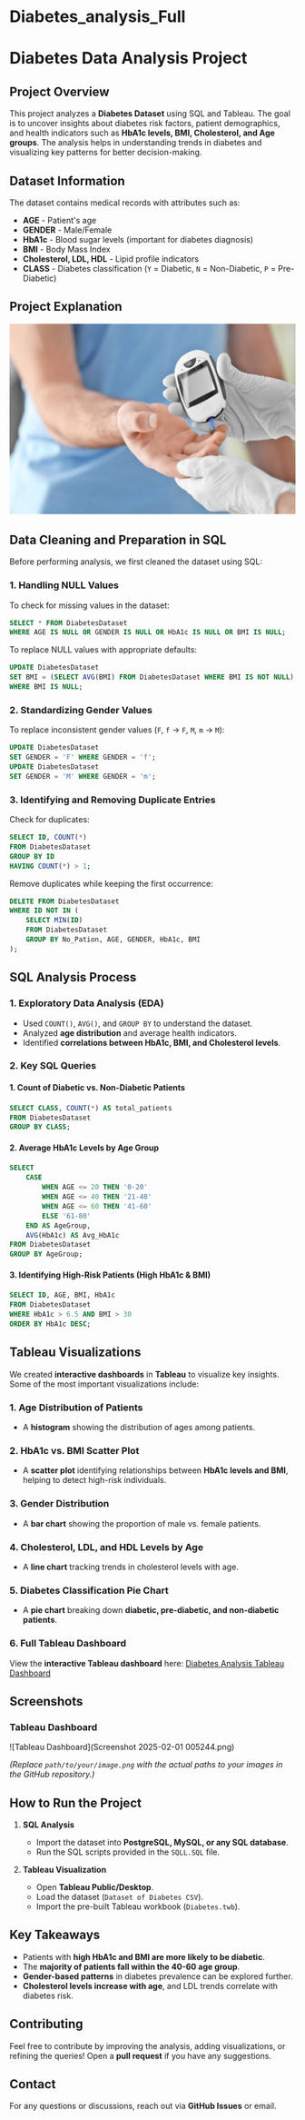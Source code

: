 # Diabetes_analysis_Full
# Diabetes Data Analysis Project

## Project Overview
This project analyzes a **Diabetes Dataset** using SQL and Tableau. The goal is to uncover insights about diabetes risk factors, patient demographics, and health indicators such as **HbA1c levels, BMI, Cholesterol, and Age groups**. The analysis helps in understanding trends in diabetes and visualizing key patterns for better decision-making.

## Dataset Information
The dataset contains medical records with attributes such as:
- **AGE** - Patient's age
- **GENDER** - Male/Female
- **HbA1c** - Blood sugar levels (important for diabetes diagnosis)
- **BMI** - Body Mass Index
- **Cholesterol, LDL, HDL** - Lipid profile indicators
- **CLASS** - Diabetes classification (`Y` = Diabetic, `N` = Non-Diabetic, `P` = Pre-Diabetic)

## Project Explanation
![Project Explanation](diabetes-program.jpg)

## Data Cleaning and Preparation in SQL
Before performing analysis, we first cleaned the dataset using SQL:

### 1. Handling NULL Values
To check for missing values in the dataset:
```sql
SELECT * FROM DiabetesDataset
WHERE AGE IS NULL OR GENDER IS NULL OR HbA1c IS NULL OR BMI IS NULL;
```
To replace NULL values with appropriate defaults:
```sql
UPDATE DiabetesDataset
SET BMI = (SELECT AVG(BMI) FROM DiabetesDataset WHERE BMI IS NOT NULL)
WHERE BMI IS NULL;
```

### 2. Standardizing Gender Values
To replace inconsistent gender values (`F`, `f` → `F`, `M`, `m` → `M`):
```sql
UPDATE DiabetesDataset
SET GENDER = 'F' WHERE GENDER = 'f';
UPDATE DiabetesDataset
SET GENDER = 'M' WHERE GENDER = 'm';
```

### 3. Identifying and Removing Duplicate Entries
Check for duplicates:
```sql
SELECT ID, COUNT(*)
FROM DiabetesDataset
GROUP BY ID
HAVING COUNT(*) > 1;
```
Remove duplicates while keeping the first occurrence:
```sql
DELETE FROM DiabetesDataset
WHERE ID NOT IN (
    SELECT MIN(ID)
    FROM DiabetesDataset
    GROUP BY No_Pation, AGE, GENDER, HbA1c, BMI
);
```

## SQL Analysis Process
### 1. Exploratory Data Analysis (EDA)
- Used `COUNT()`, `AVG()`, and `GROUP BY` to understand the dataset.
- Analyzed **age distribution** and average health indicators.
- Identified **correlations between HbA1c, BMI, and Cholesterol levels**.

### 2. Key SQL Queries
#### 1. Count of Diabetic vs. Non-Diabetic Patients
```sql
SELECT CLASS, COUNT(*) AS total_patients
FROM DiabetesDataset
GROUP BY CLASS;
```
#### 2. Average HbA1c Levels by Age Group
```sql
SELECT 
    CASE 
        WHEN AGE <= 20 THEN '0-20'
        WHEN AGE <= 40 THEN '21-40'
        WHEN AGE <= 60 THEN '41-60'
        ELSE '61-80'
    END AS AgeGroup,
    AVG(HbA1c) AS Avg_HbA1c
FROM DiabetesDataset
GROUP BY AgeGroup;
```
#### 3. Identifying High-Risk Patients (High HbA1c & BMI)
```sql
SELECT ID, AGE, BMI, HbA1c
FROM DiabetesDataset
WHERE HbA1c > 6.5 AND BMI > 30
ORDER BY HbA1c DESC;
```

## Tableau Visualizations
We created **interactive dashboards** in **Tableau** to visualize key insights. Some of the most important visualizations include:

### 1. Age Distribution of Patients
- A **histogram** showing the distribution of ages among patients.

### 2. HbA1c vs. BMI Scatter Plot
- A **scatter plot** identifying relationships between **HbA1c levels and BMI**, helping to detect high-risk individuals.

### 3. Gender Distribution
- A **bar chart** showing the proportion of male vs. female patients.

### 4. Cholesterol, LDL, and HDL Levels by Age
- A **line chart** tracking trends in cholesterol levels with age.

### 5. Diabetes Classification Pie Chart
- A **pie chart** breaking down **diabetic, pre-diabetic, and non-diabetic patients**.

### 6. Full Tableau Dashboard
View the **interactive Tableau dashboard** here: [Diabetes Analysis Tableau Dashboard](https://public.tableau.com/app/profile/mina.wahba/viz/Diabetes_17383887624380/Diabetes_Analysis)

## Screenshots
### Tableau Dashboard
![Tableau Dashboard](Screenshot 2025-02-01 005244.png)

*(Replace `path/to/your/image.png` with the actual paths to your images in the GitHub repository.)*

## How to Run the Project
1. **SQL Analysis**
   - Import the dataset into **PostgreSQL, MySQL, or any SQL database**.
   - Run the SQL scripts provided in the `SQLL.SQL` file.

2. **Tableau Visualization**
   - Open **Tableau Public/Desktop**.
   - Load the dataset (`Dataset of Diabetes CSV`).
   - Import the pre-built Tableau workbook (`Diabetes.twb`).

## Key Takeaways
- Patients with **high HbA1c and BMI are more likely to be diabetic**.
- The **majority of patients fall within the 40-60 age group**.
- **Gender-based patterns** in diabetes prevalence can be explored further.
- **Cholesterol levels increase with age**, and LDL trends correlate with diabetes risk.

## Contributing
Feel free to contribute by improving the analysis, adding visualizations, or refining the queries! Open a **pull request** if you have any suggestions.

## Contact
For any questions or discussions, reach out via **GitHub Issues** or email.

